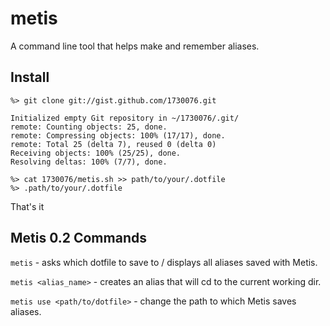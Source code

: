 metis
=====

A command line tool that helps make and remember aliases.

Install
-------

```
%> git clone git://gist.github.com/1730076.git

Initialized empty Git repository in ~/1730076/.git/
remote: Counting objects: 25, done.
remote: Compressing objects: 100% (17/17), done.
remote: Total 25 (delta 7), reused 0 (delta 0)
Receiving objects: 100% (25/25), done.
Resolving deltas: 100% (7/7), done.

%> cat 1730076/metis.sh >> path/to/your/.dotfile
%> .path/to/your/.dotfile
```

That's it

Metis 0.2 Commands
------------------

`metis` - asks which dotfile to save to / displays all aliases saved with Metis.

`metis <alias_name>` - creates an alias that will cd to the current working dir.

`metis use <path/to/dotfile>` - change the path to which Metis saves aliases.